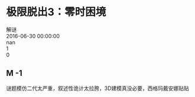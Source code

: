 



# 极限脱出3：零时困境
  
解谜  
2016-06-30 00:00:00  
nan  
1  
0
## M -1


谜题模仿二代太严重，叙述性诡计太拉胯，3D建模真没必要，西格玛戴安娜贴贴